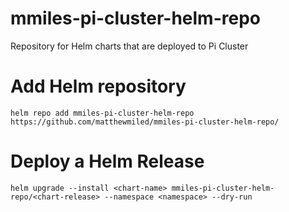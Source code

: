 # mmiles-pi-cluster-helm-repo
Repository for Helm charts that are deployed to Pi Cluster

# Add Helm repository
`helm repo add mmiles-pi-cluster-helm-repo https://github.com/matthewmiled/mmiles-pi-cluster-helm-repo/`

# Deploy a Helm Release
`helm upgrade --install <chart-name> mmiles-pi-cluster-helm-repo/<chart-release> --namespace <namespace> --dry-run`
